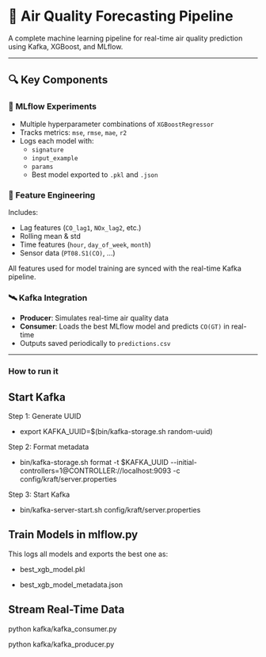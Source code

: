 # 🧠 Air Quality Forecasting Pipeline

A complete machine learning pipeline for real-time air quality prediction using Kafka, XGBoost, and MLflow.

---


## 🔍 Key Components

### 🔬 MLflow Experiments

- Multiple hyperparameter combinations of `XGBoostRegressor`
- Tracks metrics: `mse`, `rmse`, `mae`, `r2`
- Logs each model with:
  - `signature`
  - `input_example`
  - `params`
  - Best model exported to `.pkl` and `.json`

### 🧮 Feature Engineering

Includes:
- Lag features (`CO_lag1`, `NOx_lag2`, etc.)
- Rolling mean & std
- Time features (`hour`, `day_of_week`, `month`)
- Sensor data (`PT08.S1(CO)`, ...)

All features used for model training are synced with the real-time Kafka pipeline.

### 🛰 Kafka Integration

- **Producer**: Simulates real-time air quality data
- **Consumer**: Loads the best MLflow model and predicts `CO(GT)` in real-time
- Outputs saved periodically to `predictions.csv`

---


### How to run it

## Start Kafka

Step 1: Generate UUID

- export KAFKA_UUID=$(bin/kafka-storage.sh random-uuid)

Step 2: Format metadata

- bin/kafka-storage.sh format -t $KAFKA_UUID --initial-controllers=1@CONTROLLER://localhost:9093 -c config/kraft/server.properties

Step 3: Start Kafka

- bin/kafka-server-start.sh config/kraft/server.properties


## Train Models in mlflow.py

This logs all models and exports the best one as:


- best_xgb_model.pkl


- best_xgb_model_metadata.json


## Stream Real-Time Data

python kafka/kafka_consumer.py

python kafka/kafka_producer.py
